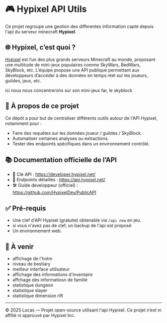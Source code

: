 # 🎮 Hypixel API Utils

Ce projet regroupe une gestion des differentes information capté depuis l'api du serveur minecraft **Hypixel**.

## 🌐 Hypixel, c’est quoi ?

[Hypixel](https://hypixel.net/) est l’un des plus grands serveurs Minecraft au monde, proposant une multitude de mini-jeux populaires comme SkyWars, BedWars, SkyBlock, etc. L’équipe propose une API publique permettant aux développeurs d’accéder à des données en temps réel sur les joueurs, guildes, jeux, etc.

ici nous nous concentrerons sur son mini-jeux far, le skyblock
## 🔧 À propos de ce projet

Ce dépôt a pour but de centraliser différents outils autour de l'API Hypixel, notamment pour :
- Faire des requêtes sur les données joueur / guildes / SkyBlock.
- Automatiser certaines analyses ou extractions.
- Tester des endpoints spécifiques dans un environnement contrôlé.

## 📚 Documentation officielle de l’API

- 🔑 Clé API : https://developer.hypixel.net/
- 📄 Endpoints détaillés : https://api.hypixel.net/
- 🛠 Guide développeur (officiel) : https://github.com/HypixelDev/PublicAPI

## ✅ Pré-requis

- Une clef d'API Hypixel (gratuite) obtenable via `/api new` en jeu.
- si vous n'avez pas de clef, un backup de l'api est proposé
- Un environnement web.

## 🚧 À venir

- affichage de l'hotm
- niveau de bestiary
- meilleur interface utilisateur
- affichage des informations d'inventaire
- affchage des informatiosn de familié
- statistique dungeon
- statistique slayer 
- statistique dimension rift

---
© 2025 Lucas — Projet open-source utilisant l'api Hypixel.
Ce projet n’est ni affilié ni approuvé par Hypixel Inc.
